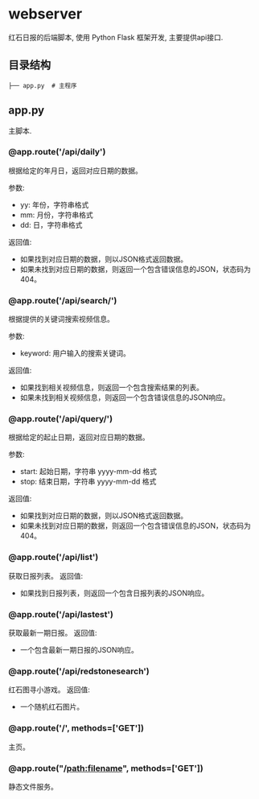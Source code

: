 # webserver

红石日报的后端脚本, 使用 Python Flask 框架开发, 主要提供api接口.

## 目录结构

```
├── app.py  # 主程序
```

## app.py

主脚本.

### @app.route('/api/daily')

根据给定的年月日，返回对应日期的数据。

参数:
- yy: 年份，字符串格式
- mm: 月份，字符串格式
- dd: 日，字符串格式

返回值:
- 如果找到对应日期的数据，则以JSON格式返回数据。
- 如果未找到对应日期的数据，则返回一个包含错误信息的JSON，状态码为404。

### @app.route('/api/search/<keyword>')

根据提供的关键词搜索视频信息。

参数:
- keyword: 用户输入的搜索关键词。

返回值:
- 如果找到相关视频信息，则返回一个包含搜索结果的列表。
- 如果未找到相关视频信息，则返回一个包含错误信息的JSON响应。

### @app.route('/api/query/')

根据给定的起止日期，返回对应日期的数据。

参数:
- start: 起始日期，字符串 yyyy-mm-dd 格式
- stop: 结束日期，字符串 yyyy-mm-dd 格式

返回值:
- 如果找到对应日期的数据，则以JSON格式返回数据。
- 如果未找到对应日期的数据，则返回一个包含错误信息的JSON，状态码为404。

### @app.route('/api/list')

获取日报列表。
返回值:
- 如果找到日报列表，则返回一个包含日报列表的JSON响应。

### @app.route('/api/lastest')

获取最新一期日报。
返回值:
- 一个包含最新一期日报的JSON响应。

### @app.route('/api/redstonesearch')

红石图寻小游戏。
返回值:
- 一个随机红石图片。

### @app.route('/', methods=['GET'])

主页。

### @app.route("/<path:filename>", methods=['GET'])

静态文件服务。